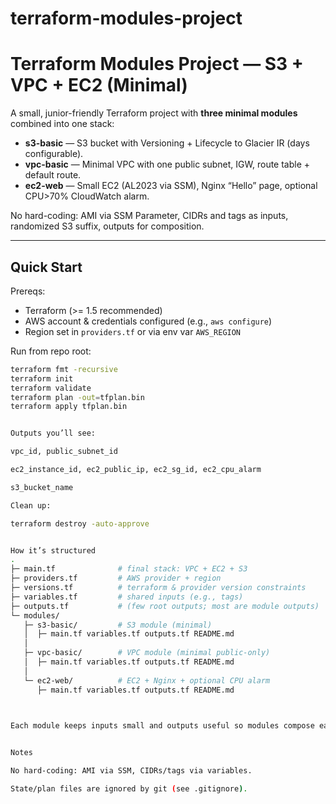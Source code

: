 # terraform-modules-project

# Terraform Modules Project — S3 + VPC + EC2 (Minimal)

A small, junior-friendly Terraform project with **three minimal modules** combined into one stack:
- **s3-basic** — S3 bucket with Versioning + Lifecycle to Glacier IR (days configurable).
- **vpc-basic** — Minimal VPC with one public subnet, IGW, route table + default route.
- **ec2-web** — Small EC2 (AL2023 via SSM), Nginx “Hello” page, optional CPU>70% CloudWatch alarm.

No hard-coding: AMI via SSM Parameter, CIDRs and tags as inputs, randomized S3 suffix, outputs for composition.

---

## Quick Start

Prereqs:
- Terraform (>= 1.5 recommended)
- AWS account & credentials configured (e.g., `aws configure`)
- Region set in `providers.tf` or via env var `AWS_REGION`

Run from repo root:
```bash
terraform fmt -recursive
terraform init
terraform validate
terraform plan -out=tfplan.bin
terraform apply tfplan.bin


Outputs you’ll see:

vpc_id, public_subnet_id

ec2_instance_id, ec2_public_ip, ec2_sg_id, ec2_cpu_alarm

s3_bucket_name

Clean up:

terraform destroy -auto-approve


How it’s structured
.
├─ main.tf              # final stack: VPC + EC2 + S3
├─ providers.tf         # AWS provider + region
├─ versions.tf          # terraform & provider version constraints
├─ variables.tf         # shared inputs (e.g., tags)
├─ outputs.tf           # (few root outputs; most are module outputs)
└─ modules/
   ├─ s3-basic/         # S3 module (minimal)
   │  ├─ main.tf variables.tf outputs.tf README.md
   │ 
   ├─ vpc-basic/        # VPC module (minimal public-only)
   │  ├─ main.tf variables.tf outputs.tf README.md
   │  
   └─ ec2-web/          # EC2 + Nginx + optional CPU alarm
      ├─ main.tf variables.tf outputs.tf README.md
      


Each module keeps inputs small and outputs useful so modules compose easily in main.tf.


Notes

No hard-coding: AMI via SSM, CIDRs/tags via variables.

State/plan files are ignored by git (see .gitignore).
